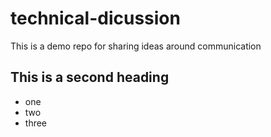 # technical-dicussion
This is a demo repo for sharing ideas around communication


## This is a second heading

* one
* two
* three
